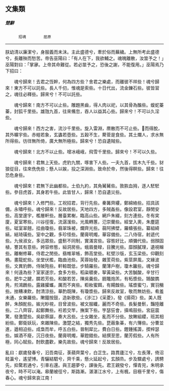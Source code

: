 

## 文集類

##### 楚辭
　　　`招魂`　　　　`屈原`

* * *

朕幼清以廉潔兮，身服義而未沬。主此盛德兮，牽於俗而蕪穢。上無所考此盛德兮，長離殃而愁苦。帝告巫陽曰：「有人在下，我欲輔之。魂魄離散，汝筮予之！」巫陽對曰：「掌㝱。上帝其命難從。若必筮予之，恐後之謝，不能復用。」巫陽焉乃下招曰：

　　魂兮歸來！去君之恆幹，何為四方些？舍君之樂處，而離彼不祥些！魂兮歸來！東方不可以託些。長人千仞，惟魂是索些。十日代出，流金鑠石些。彼皆習之，魂往必釋些。歸來兮！不可以託些。

　　魂兮歸來！南方不可以止些。雕題黑齒，得人肉以祀，以其骨為醢些。蝮蛇蓁蓁，封狐千里些。雄虺九首，往來鯈忽，吞人以益其心些。歸來兮！不可以久淫些。

　　魂兮歸來！西方之害，流沙千里些。旋入雷淵，爢散而不可止些。𡴘而得脫，其外曠宇些。赤螘若象，玄蠭若壺些。五穀不生，藂菅是食些。其土爛人，求水無所得些。彷徉無所倚，廣大無所極些。歸來兮！恐自遺賊些。

　　魂兮歸來！北方不以止些。增冰峨峨，飛雪千里些。歸來兮！不可以久些。

　　魂兮歸來！君無上天些。虎豹九關，啄害下人些。一夫九首，拔木九千些。豺狼從目，往來侁侁些；懸人以娭，投之深淵些。致命於帝，然後得瞑些。歸來！往恐危身些。

　　魂兮歸來！君無下此幽都些。土伯九約，其角觺觺些。敦脄血拇，逐人駓駓些。參目虎首，其身若牛些。此皆甘人，歸來！恐自遺災些。

　　魂兮歸來！入修門些。工祝招君，背行先些。秦篝齊縷，鄭綿絡些。招具該備，永嘯呼些。魂兮歸來！反故居些。天地四方，多賊姦些。像設君室，靜閒安些。高堂邃宇，檻層軒些。層臺累榭，臨高山些。網戶朱綴，刻方連些。冬有穾廈，夏室寒些。川谷徑復，流潺湲些。光風轉蕙，氾崇蘭些。經堂入奧，朱塵筵些。砥室翠翹，挂曲瓊些。翡翠珠被，爛齊光些。蒻阿拂壁，羅幬張些。纂組綺縞，結琦璜些。室中之觀，多珍怪些。蘭膏明燭，華容備些。二八侍宿，射遞代些。九侯淑女，多迅眾些。盛鬋不同制，實滿宮些。容態好比，順彌代些。弱顏固植，謇其有意些。姱容修態，絙洞房些。蛾眉曼睩，目騰光些。靡顏膩理，遺視矊些。離榭修幕，侍君之閒些。翡帷翠帳，飾高堂些。紅壁沙版，玄玉梁些。仰觀刻桷，畫龍蛇些。坐堂伏檻，臨曲池些。芙蓉始發，雜芰荷些。紫莖屏風，文緣波些。文異豹飾，侍陂陁些。軒輬既低，步騎羅些。蘭薄戶樹，瓊木籬些。魂兮歸來！何遠為些？室家遂宗，食多方些。稻粢穱麥，挐黃粱些。大苦醎酸，辛甘行些。肥牛之腱，臑若芳些。和酸若苦，陳吳羹些。胹鼈炮羔，有柘漿些。鵠酸臇鳧，煎鴻鶬些。露雞臛蠵，厲而不爽些。粔籹蜜餌，有餳餭些。瑤漿蜜勺，實羽觴些。挫糟凍飲，酎清涼些。華酌既陳，有瓊漿些。歸來反故室，敬而無妨些。肴羞未通，女樂羅些。敶鐘按鼓，造新歌些。《涉江》《采菱》，發《揚荷》些。美人既醉，朱顏酡些。娭光眇視，目曾波些。被文服纖，麗而不奇些。長髮曼鬋，豔陸離些。二八齊容，起鄭舞些。衽若交竿，撫案下些。竽瑟狂會，搷鳴鼓些。宮庭震驚，發激楚些。吳歈蔡謳，奏大呂些。士女雜坐，亂而不分些。放敶組纓，班其相紛些。鄭衛妖玩，來雜陳些。激楚之結，獨秀先些。菎蔽象棊，有六簙些。分曹並進，遒相迫些。成梟而牟，呼五白些。晉制犀比，費白日些。鏗鍾搖簴，揳梓瑟些。娛酒不廢，沉日夜些。蘭膏明燭，華鐙錯些。結撰至思，蘭芳假些。人有所極，同心賦些。酎飲盡歡，樂先故些。魂兮歸來！反故居些。

亂曰：獻歲發春兮，汩吾南征，菉蘋齊葉兮，白芷生。路貫廬江兮，左長薄，倚沼畦瀛兮，遙望博。青驪結駟兮，齊千乘，懸火延起兮，玄顏烝。步及驟處兮，誘騁先，抑騖若通兮，引車右還。與王趨夢兮，課後先。君王親發兮，憚青兕，朱明承夜兮，時不可以淹。皋蘭被徑兮，斯路漸。湛湛江水兮，上有楓，目極千里兮，傷春心。魂兮歸來哀江南！

* * *

